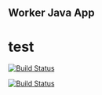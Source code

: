 ## Worker Java App

# test

[![Build Status](http://35.237.42.50:8080/buildStatus/icon?job=instavote%2Fworker-build&subject=Build&color=blue)](http://35.237.42.50:8080/job/instavote/job/worker-build/)
  
[![Build Status](http://35.237.42.50:8080/buildStatus/icon?job=instavote%2Fworker-test&subject=UnitTest&color=pink)](http://35.237.42.50:8080/job/instavote/job/worker-test/)
